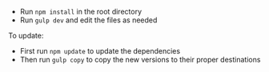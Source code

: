 * Run `npm install` in the root directory
* Run `gulp dev` and edit the files as needed

To update:
* First run `npm update` to update the dependencies
* Then run `gulp copy` to copy the new versions to their proper destinations
